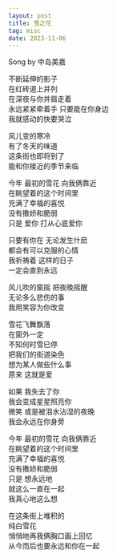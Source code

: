 ```yaml
---
layout: post
title: 雪之花
tag: misc
date: 2023-11-06
---
```


Song by 中岛美嘉

不断延伸的影子  
在红砖道上并列  
在深夜与你并肩走着  
永远紧紧牵着手 
只要能在你身边  
我就感动的快要哭泣

风儿变的寒冷  
有了冬天的味道  
这条街也即将到了   
能和你接近的季节来临

今年 最初的雪花 向我俩靠近  
在眺望着的这个时间里  
充满了幸福的喜悦  
没有撒娇和脆弱  
只是 爱你 打从心底爱你 

只要有你在 无论发生什麽  
都会有可以克服的心情  
我祈祷着 这样的日子  
一定会直到永远

风儿吹的窗摇 把夜晚摇醒  
无论多么悲伤的事  
我用笑容为你改变

雪花飞舞飘落  
在窗外一定  
不知何时雪已停  
把我们的街道染色  
想为某人做些什么事  
原来 这就是爱  

如果 我失去了你  
我会变成星星照亮你  
微笑 或是被泪水沾湿的夜晚  
我会永远在你身旁  

今年 最初的雪花 向我俩靠近  
在眺望着的这个时间里  
充满了幸福的喜悦  
没有撒娇和脆弱  
只是 想永远地  
就这么一直在一起  
我真心地这么想  

在这条街上堆积的  
纯白雪花  
悄悄地再我俩胸口画上回忆  
从今而后也要永远和你在一起